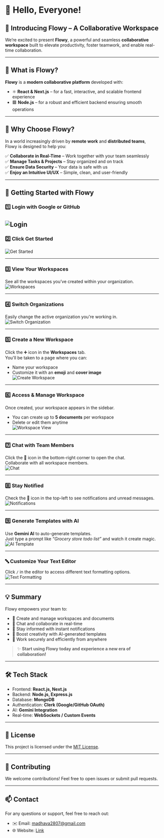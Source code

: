 # 👋 Hello, Everyone!  
## 🚀 Introducing **Flowy** – A Collaborative Workspace

We’re excited to present **Flowy**, a powerful and seamless **collaborative workspace** built to elevate productivity, foster teamwork, and enable real-time collaboration.

---

## 📌 What is Flowy?

**Flowy** is a **modern collaborative platform** developed with:

- ⚛ **React & Next.js** – for a fast, interactive, and scalable frontend experience  
- 🟩 **Node.js** – for a robust and efficient backend ensuring smooth operations  

---

## 🎯 Why Choose Flowy?

In a world increasingly driven by **remote work** and **distributed teams**, Flowy is designed to help you:

✅ **Collaborate in Real-Time** – Work together with your team seamlessly  
✅ **Manage Tasks & Projects** – Stay organized and on track  
✅ **Ensure Data Security** – Your data is safe with us  
✅ **Enjoy an Intuitive UI/UX** – Simple, clean, and user-friendly  

---

## 🚀 Getting Started with Flowy

### 1️⃣ Login with Google or GitHub  
![Login](assets/login.png)
---

### 2️⃣ Click **Get Started**  
![Get Started](assets/getstarted.png)

---

### 3️⃣ View Your Workspaces  
See all the workspaces you’ve created within your organization.  
![Workspaces](assets/workspaces.png)

---

### 4️⃣ Switch Organizations  
Easily change the active organization you're working in.  
![Switch Organization](assets/organisation.png)

---

### 5️⃣ Create a New Workspace  
Click the ➕ icon in the **Workspaces** tab.  
You'll be taken to a page where you can:  
- Name your workspace  
- Customize it with an **emoji** and **cover image**  
![Create Workspace](assets/createworkspace.png)

---

### 6️⃣ Access & Manage Workspace  
Once created, your workspace appears in the sidebar.  
- You can create up to **5 documents** per workspace  
- Delete or edit them anytime  
![Workspace View](assets/workspace.png)

---

### 7️⃣ Chat with Team Members  
Click the 💬 icon in the bottom-right corner to open the chat.  
Collaborate with all workspace members.  
![Chat](assets/chat.png)

---

### 8️⃣ Stay Notified  
Check the 🔔 icon in the top-left to see notifications and unread messages.  
![Notifications](assets/chat.png)

---

### 9️⃣ Generate Templates with AI  
Use **Gemini AI** to auto-generate templates.  
Just type a prompt like _“Grocery store todo list”_ and watch it create magic.  
![AI Template](assets/ai.png)

---

### 🔤 Customize Your Text Editor  
Click `/` in the editor to access different text formatting options.  
![Text Formatting](assets/type.png)

---

## 💡 Summary

Flowy empowers your team to:

- 📁 Create and manage workspaces and documents  
- 💬 Chat and collaborate in real-time  
- 🔔 Stay informed with instant notifications  
- 🤖 Boost creativity with AI-generated templates  
- 🔐 Work securely and efficiently from anywhere

> ✨ **Start using Flowy today and experience a new era of collaboration!**

---

## 🛠 Tech Stack

- Frontend: **React.js, Next.js**  
- Backend: **Node.js, Express.js**  
- Database: **MongoDB**  
- Authentication: **Clerk (Google/GitHub OAuth)**  
- AI: **Gemini Integration**  
- Real-time: **WebSockets / Custom Events**

---

## 📄 License

This project is licensed under the [MIT License](LICENSE).

---

## 🙌 Contributing

We welcome contributions! Feel free to open issues or submit pull requests.

---

## 📫 Contact

For any questions or support, feel free to reach out:

- ✉️ Email: madhava2807@gmail.com  
- 🌐 Website: [Link](https://iflowly.netlify.app/)
